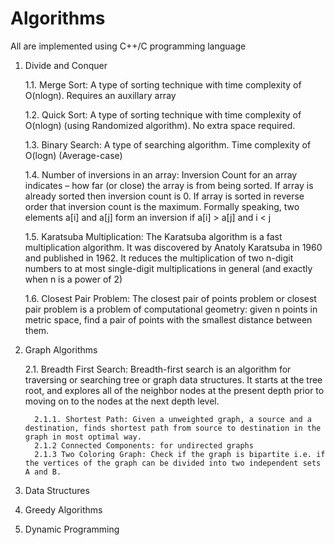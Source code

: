 # Algorithms
All are implemented using C++/C programming language
1. Divide and Conquer

   1.1. Merge Sort: 
      A type of sorting technique with time complexity of O(nlogn). Requires an auxillary array 
      
    1.2. Quick Sort:
      A type of sorting technique with time complexity of O(nlogn) (using Randomized algorithm). No extra space required. 
      
    1.3. Binary Search:
      A type of searching algorithm. Time complexity of O(logn) (Average-case)
      
    1.4. Number of inversions in an array: 
      Inversion Count for an array indicates – how far (or close) the array is from being sorted. If array is already sorted then             inversion count is 0. If array is sorted in reverse order that inversion count is the maximum. Formally speaking, two elements           a[i] and a[j] form an inversion if a[i] > a[j] and i < j
      
    1.5. Karatsuba Multiplication: 
      The Karatsuba algorithm is a fast multiplication algorithm. It was discovered by Anatoly Karatsuba in 1960 and published in 1962.       It reduces the multiplication of two n-digit numbers to at most single-digit multiplications in general (and exactly when n is a         power of 2)
      
    1.6. Closest Pair Problem:
      The closest pair of points problem or closest pair problem is a problem of computational geometry: given n points in metric space,       find a pair of points with the smallest distance between them.
      
2. Graph Algorithms

    2.1. Breadth First Search:
      Breadth-first search is an algorithm for traversing or searching tree or graph data structures. It starts at the tree root, and         explores all of the neighbor nodes at the present depth prior to moving on to the nodes at the next depth level.
      
         2.1.1. Shortest Path: Given a unweighted graph, a source and a destination, finds shortest path from source to destination in the graph in most optimal way.
         2.1.2 Connected Components: for undirected graphs
         2.1.3 Two Coloring Graph: Check if the graph is bipartite i.e. if the vertices of the graph can be divided into two independent sets A and B.  

3. Data Structures 
4. Greedy Algorithms
5. Dynamic Programming
